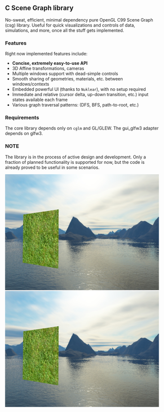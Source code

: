 ## C Scene Graph library
No-sweat, efficient, minimal dependency pure OpenGL C99 Scene Graph (csg) library.
Useful for quick visualizations and controls of data, simulations, and more, 
once all the stuff gets implemented. 

### Features
Right now implemented features include:
- **Concise, extremely easy-to-use API**
- 3D Affine transformations, cameras
- Multiple windows support with dead-simple controls
- Smooth sharing of geometries, materials, etc. between windows/contexts
- Embedded powerful UI (thanks to `Nuklear`), with no setup required
- Immediate and relative (cursor delta, up-down transition, etc.) input states available each frame
- Various graph traversal patterns: (DFS, BFS, path-to-root, etc.)

### Requirements
The core library depends only on `cglm` and GL/GLEW. The gui_glfw3 adapter 
depends on glfw3.

### NOTE
The library is in the process of active design and development. Only a fraction
of planned functionality is supported for now, but the code is already proved
to be useful in some scenarios.

![window sharing](https://github.com/nbrk/csg/blob/master/doc/1.png?raw=true)
![window sharing](https://github.com/nbrk/csg/blob/master/doc/1.png?raw=true)
